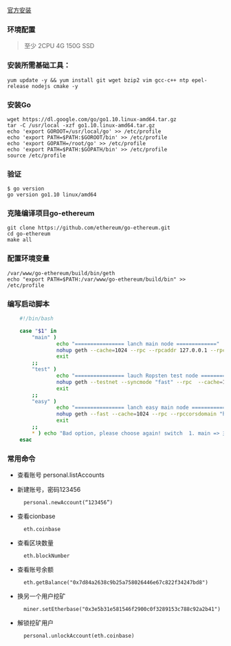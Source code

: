 
[官方安装](https://github.com/ethereum/go-ethereum/wiki/Installing-Geth)

### 环境配置

> 至少 2CPU 4G 150G SSD

### 安装所需基础工具：

    yum update -y && yum install git wget bzip2 vim gcc-c++ ntp epel-release nodejs cmake -y

### 安装Go

    wget https://dl.google.com/go/go1.10.linux-amd64.tar.gz
    tar -C /usr/local -xzf go1.10.linux-amd64.tar.gz
    echo 'export GOROOT=/usr/local/go' >> /etc/profile  
    echo 'export PATH=$PATH:$GOROOT/bin' >> /etc/profile  
    echo 'export GOPATH=/root/go' >> /etc/profile
    echo 'export PATH=$PATH:$GOPATH/bin' >> /etc/profile
    source /etc/profile

### 验证

    $ go version
    go version go1.10 linux/amd64

### 克隆编译项目go-ethereum

    git clone https://github.com/ethereum/go-ethereum.git  
    cd go-ethereum  
    make all

### 配置环境变量
    
    /var/www/go-ethereum/build/bin/geth
    echo "export PATH=$PATH:/var/www/go-ethereum/build/bin" >> /etc/profile

### 编写启动脚本

```bash
    #!/bin/bash

    case "$1" in
        "main" )
                echo "================ lanch main node ============="
                nohup geth --cache=1024 --rpc --rpcaddr 127.0.0.1 --rpcport 8545 --rpccorsdomain "http://localhost:3000" > mainOutput 2>&1 &
                exit
        ;;
        "test" )
                echo "================ lauch Ropsten test node =============== "
                nohup geth --testnet --syncmode "fast" --rpc  --cache=1024 --rpcport 9545 --rpcaddr 127.0.0.1 --rpccorsdomain "http://localhost:3000" --bootnodes "enode://20c9ad97c081d63397d7b685a412227a40e23c8bdc6688c6f37e97cfbc22d2b4d1db1510d8f61e6a8866ad7f0e17c02b14182d37ea7c3c8b9c2683aeb6b733a1@52.169.14.227:30303,enode://6ce05930c72abc632c58e2e4324f7c7ea478cec0ed4fa2528982cf34483094e9cbc9216e7aa349691242576d552a2a56aaeae426c5303ded677ce455ba1acd9d@13.84.180.240:30303" &
                exit
        ;;
        "easy" )
                echo "================ lanch easy main node ============="
                nohup geth --fast --cache=1024 --rpc --rpccorsdomain "http://localhost:3000"  &
                exit
        ;;
        * ) echo "Bad option, please choose again! switch  1. main => 主节点  2. test => ropsten 测试节点  3. easy => 简单主节点"
    esac

```

### 常用命令

- 查看账号 personal.listAccounts

- 新建账号，密码123456

        personal.newAccount(“123456”)
    
- 查看cionbase

        eth.coinbase

- 查看区块数量
        
        eth.blockNumber

- 查看账号余额

        eth.getBalance("0x7d84a2638c9b25a758026446e67c822f34247bd8")

- 换另一个用户挖矿
    
        miner.setEtherbase("0x3e5b31e581546f2900c0f3289153c788c92a2b41")

- 解锁挖矿用户

        personal.unlockAccount(eth.coinbase)


</br>
</br>
</br>
